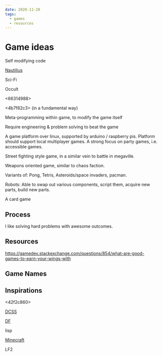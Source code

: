 ```yaml
---
date: 2020-11-20
tags: 
  - games
  - resources
---
```


# Game ideas

Self modifying code

[Nautilius](https://en.wikipedia.org/wiki/Nautilus)

Sci-Fi

Occult

<66314988>

<4b7f82c3> (in a fundamental way)

Meta-programming within game, to modify the game itself

Require engineering & problem solving to beat the game

A game platform over linux, supported by arduino / raspberry pis.
Platform should support local multiplayer games.
A strong focus on party games, i.e. accessible games.

Street fighting style game, in a similar vein to battle in megaville.

Weapons oriented game, similar to chaos faction.

Variants of:
Pong, Tetris, Asteroids/space invaders, pacman.

Robots: Able to swap out various components, script them, acquire new parts, build new parts.

A card game

## Process

I like solving hard problems with awesome outcomes.

## Resources

https://gamedev.stackexchange.com/questions/854/what-are-good-games-to-earn-your-wings-with

## Game Names

<a00c56d6>

## Inspirations

<42f2c860>

[DCSS](https://crawl.develz.org/)

[DF](http://www.bay12games.com/dwarves/)

lisp

[Minecraft](https://www.minecraft.net/en-us)

LF2
